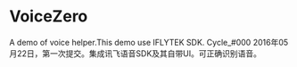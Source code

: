 # VoiceZero
A demo of voice helper.This demo use IFLYTEK SDK.
Cycle_#000
  2016年05月22日，第一次提交。集成讯飞语音SDK及其自带UI。可正确识别语音。
  
